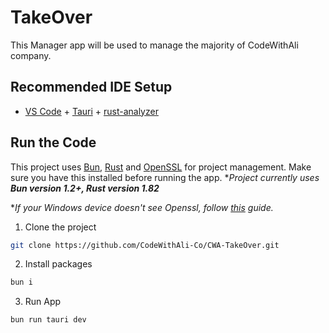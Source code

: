 # TakeOver

This Manager app will be used to manage the majority of CodeWithAli company.

## Recommended IDE Setup

- [VS Code](https://code.visualstudio.com/) + [Tauri](https://marketplace.visualstudio.com/items?itemName=tauri-apps.tauri-vscode) + [rust-analyzer](https://marketplace.visualstudio.com/items?itemName=rust-lang.rust-analyzer)

## Run the Code

This project uses [Bun](https://bun.sh/), [Rust](https://community.chocolatey.org/packages/rust) and [OpenSSL](https://community.chocolatey.org/packages/openssl) for project management. Make sure you have this installed before running the app.
**Project currently uses **Bun version 1.2+, Rust version 1.82***

**If your Windows device doesn't see Openssl, follow [this](https://github.com/sfackler/rust-openssl/issues/1542#issuecomment-2524831738) guide.*

1. Clone the project
```bash
git clone https://github.com/CodeWithAli-Co/CWA-TakeOver.git
```

2. Install packages
```bash
bun i
```

3. Run App
```bash
bun run tauri dev
```
